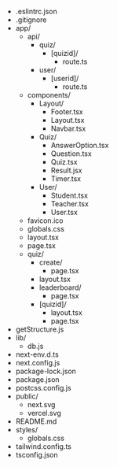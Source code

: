 - .eslintrc.json
- .gitignore
- app/
  - api/
    - quiz/
      - [quizid]/
        - route.ts
    - user/
      - [userid]/
        - route.ts
  - components/
    - Layout/
      - Footer.tsx
      - Layout.tsx
      - Navbar.tsx
    - Quiz/
      - AnswerOption.tsx
      - Question.tsx
      - Quiz.tsx
      - Result.jsx
      - Timer.tsx
    - User/
      - Student.tsx
      - Teacher.tsx
      - User.tsx
  - favicon.ico
  - globals.css
  - layout.tsx
  - page.tsx
  - quiz/
    - create/
      - page.tsx
    - layout.tsx
    - leaderboard/
      - page.tsx
    - [quizid]/
      - layout.tsx
      - page.tsx
- getStructure.js
- lib/
  - db.js
- next-env.d.ts
- next.config.js
- package-lock.json
- package.json
- postcss.config.js
- public/
  - next.svg
  - vercel.svg
- README.md
- styles/
  - globals.css
- tailwind.config.ts
- tsconfig.json
